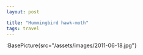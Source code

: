 ```yaml
---
layout: post

title: "Hummingbird hawk-moth"
tags: travel
---
```


:BasePicture{src="/assets/images/2011-06-18.jpg"}

<!--more-->
